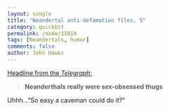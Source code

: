 ```yaml
---
layout: single 
title: "Neandertal anti-defamation files, 5" 
category: quickbit
permalink: /node/15018
tags: [Neandertals, humor] 
comments: false 
author: John Hawks 
---
```


<a href="http://www.telegraph.co.uk/science/evolution/8104939/Neanderthals-really-were-sex-obsessed-thugs.html">Headline from the <i>Telegraph</i>:</a>

<blockquote><b>Neanderthals really were sex-obsessed thugs</b></blockquote>

Uhhh..."So easy a caveman could do it?"


